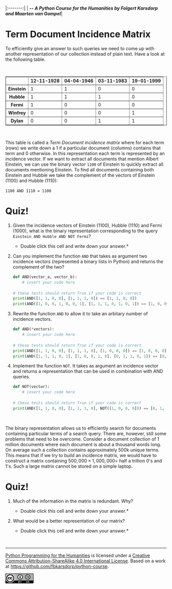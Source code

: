 
<BR>

|:-------:|
| <span style="font-size: 100%"><b>_-- A Python Course for the Humanities by Folgert Karsdorp and Maarten van Gompel_</b></span>|

# Term Document Incidence Matrix

To efficiently give an answer to such queries we need to come up with another representation of our collection instead of plain text. Have a look at the following table.

<BR>

<table border="1" class="dataframe">
  <thead>
    <tr style="text-align: right;">
      <th></th>
      <th>12-11-1928</th>
      <th>04-04-1946</th>
      <th>03-11-1983</th>
      <th>19-01-1999</th>
    </tr>
  </thead>
  <tbody>
    <tr>
      <th>Einstein</th>
      <td> 1</td>
      <td> 1</td>
      <td> 0</td>
      <td> 0</td>
    </tr>
    <tr>
      <th>Hubble</th>
      <td> 1</td>
      <td> 1</td>
      <td> 1</td>
      <td> 0</td>
    </tr>
    <tr>
      <th>Fermi</th>
      <td> 1</td>
      <td> 0</td>
      <td> 0</td>
      <td> 0</td>
    </tr>
    <tr>
      <th>Winfrey</th>
      <td> 0</td>
      <td> 0</td>
      <td> 0</td>
      <td> 1</td>
    </tr>
    <tr>
      <th>Dylan</th>
      <td> 0</td>
      <td> 0</td>
      <td> 1</td>
      <td> 1</td>
    </tr>
  </tbody>
</table>

<BR>

This table is called a *Term Document incidence matrix* where for each term (rows) we write down a 1 if a particular document (columns) contains that term and 0 otherwise. In this representation each term is represented by an incidence vector. If we want to extract all documents that mention Albert Einstein, we can use the binary vector `1100` of Einstein to quickly extract all documents mentioning Einstein. To find all documents containing both Einstein and Hubble we take the complement of the vectors of Einstein (1100) and Hubble (1110):

`1100 AND 1110 = 1100`   

# Quiz!

1. Given the incidence vectors of Einstein (1100), Hubble (1110) and Fermi (1000), what is the binary representation corresponding to the query `Einstein AND Hubble AND NOT Fermi`?

    * Double click this cell and write down your answer.*

2. Can you implement the function `AND` that takes as argument two incidence vectors (represented a binary lists in Python) and returns the complement of the two?


    ```python
    def AND(vector_a, vector_b):
        # insert your code here
        
    # these tests should return True if your code is correct
    print(AND([1, 1, 0, 0], [1, 1, 1, 0]) == [1, 1, 0, 0])
    print(AND([1, 0, 0, 1, 0, 0, 1], [1, 1, 1, 0, 1, 0, 1]) == [1, 0, 0, 0, 0, 0, 1])
    ```

3. Rewrite the function `AND` to allow it to take an arbitary number of incidence vectors.

    ```python
    def AND(*vectors):
        # insert your code here    

    # these tests should return True if your code is correct
    print(AND([1, 1, 0, 0], [1, 1, 1, 0], [1, 0, 0, 0]) == [1, 0, 0, 0])
    print(AND([1, 1, 1, 0, 1], [1, 0, 0, 1, 0], [0, 1, 1, 0, 1]) == [0, 0, 0, 0, 0])
    ```

4. Implement the function `NOT`. It takes as argument an incidence vector and returns a representation that can be used in combination with AND queries.

    ```python
    def NOT(vector):
        # insert your code here

    # these tests should return True if your code is correct
    print(AND([1, 1, 0, 0], [1, 1, 1, 0], NOT([1, 0, 0, 0])) == [0, 1, 0, 0])
    ```

<BR>

The binary representation allows us to efficiently search for documents containing particular terms of a search query. There are, however, still some problems that need to be overcome. Consider a document collection of 1 million documents where each document is about a thousand words long. On average such a collection contains approximately 500k unique terms. This means that if we try to build an incidence matrix, we would have to construct a matrix containing $500,000 \times 1,000,000 =$ half a trillion 0's and 1's. Such a large matrix cannot be stored on a simple laptop.

# Quiz!

1. Much of the information in the matrix is redundant. Why?

    * Double click this cell and write down your answer.*

2. What would be a better representation of our matrix?

    * Double click this cell and write down your answer.*

<BR>

----

[Python Programming for the Humanities](http://fbkarsdorp.github.io/python-course) is licensed under a [Creative Commons Attribution-ShareAlike 4.0 International License](https://creativecommons.org/licenses/by-sa/4.0/). Based on a work at https://github.com/fbkarsdorp/python-course.

![Creative Commons](../graphics/CreativeCommons.png)

